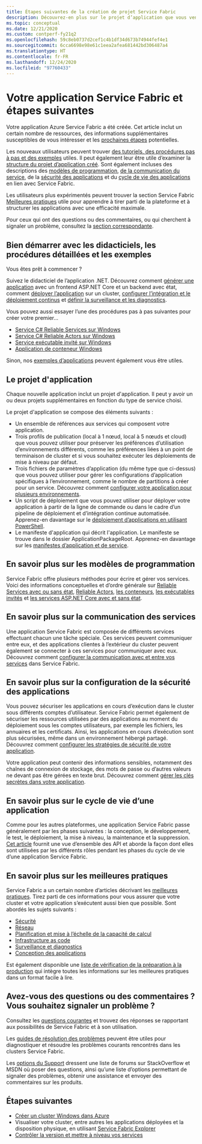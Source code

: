 ```yaml
---
title: Étapes suivantes de la création de projet Service Fabric
description: Découvrez-en plus sur le projet d’application que vous venez de créer dans Visual Studio.  Apprenez à créer des services à l’aide de didacticiels et approfondissez vos connaissances sur le développement de services pour Service Fabric.
ms.topic: conceptual
ms.date: 12/21/2020
ms.custom: contperf-fy21q2
ms.openlocfilehash: 59c8eb0737d2cef1c4b1df34d673b74944fef4e1
ms.sourcegitcommit: 6cca6698e98e61c1eea2afea681442bd306487a4
ms.translationtype: HT
ms.contentlocale: fr-FR
ms.lasthandoff: 12/24/2020
ms.locfileid: "97760433"
---
```

# <a name="your-service-fabric-application-and-next-steps"></a>Votre application Service Fabric et étapes suivantes
Votre application Azure Service Fabric a été créée. Cet article inclut un certain nombre de ressources, des informations supplémentaires susceptibles de vous intéresser et les [prochaines étapes](#next-steps) potentielles.

Les nouveaux utilisateurs peuvent trouver [des tutoriels, des procédures pas à pas et des exemples](#get-started-with-tutorials-walk-throughs-and-samples) utiles. Il peut également leur être utile d’examiner la [structure du projet d’application créé](#the-application-project). Sont également incluses des descriptions des [modèles de programmation](#learn-more-about-the-programming-models), [de la communication du service](#learn-about-service-communication), de la [sécurité des applications](#learn-about-configuring-application-security) et du [cycle de vie des applications](#learn-about-the-application-lifecycle) en lien avec Service Fabric.

Les utilisateurs plus expérimentés peuvent trouver la section Service Fabric [Meilleures pratiques](#learn-about-best-practices) utile pour apprendre à tirer parti de la plateforme et à structurer les applications avec une efficacité maximale.

Pour ceux qui ont des questions ou des commentaires, ou qui cherchent à signaler un problème, consultez la [section correspondante](#have-questions-or-feedback--need-to-report-an-issue).

## <a name="get-started-with-tutorials-walk-throughs-and-samples"></a>Bien démarrer avec les didacticiels, les procédures détaillées et les exemples
Vous êtes prêt à commencer ?  

Suivez le didacticiel de l’application .NET. Découvrez comment [générer une application](service-fabric-tutorial-create-dotnet-app.md) avec un frontend ASP.NET Core et un backend avec état, comment [déployer l’application](service-fabric-tutorial-deploy-app-to-party-cluster.md) sur un cluster, [configurer l’intégration et le déploiement continus](service-fabric-tutorial-deploy-app-with-cicd-vsts.md) et [définir la surveillance et les diagnostics](service-fabric-tutorial-monitoring-aspnet.md).

Vous pouvez aussi essayer l’une des procédures pas à pas suivantes pour créer votre premier...
- [Service C# Reliable Services sur Windows](service-fabric-reliable-services-quick-start.md) 
- [Service C# Reliable Actors sur Windows](service-fabric-reliable-actors-get-started.md) 
- [Service exécutable invité sur Windows](quickstart-guest-app.md) 
- [Application de conteneur Windows](service-fabric-get-started-containers.md) 

Sinon, nos [exemples d’applications](/samples/browse/?products=azure) peuvent également vous être utiles.

## <a name="the-application-project"></a>Le projet d'application
Chaque nouvelle application inclut un projet d'application. Il peut y avoir un ou deux projets supplémentaires en fonction du type de service choisi.

Le projet d'application se compose des éléments suivants :

* Un ensemble de références aux services qui composent votre application.
* Trois profils de publication (local à 1 nœud, local à 5 nœuds et cloud) que vous pouvez utiliser pour préserver les préférences d’utilisation d’environnements différents, comme les préférences liées à un point de terminaison de cluster et si vous souhaitez exécuter les déploiements de mise à niveau par défaut.
* Trois fichiers de paramètres d’application (du même type que ci-dessus) que vous pouvez utiliser pour gérer les configurations d’application spécifiques à l’environnement, comme le nombre de partitions à créer pour un service. Découvrez comment [configurer votre application pour plusieurs environnements](service-fabric-manage-multiple-environment-app-configuration.md).
* Un script de déploiement que vous pouvez utiliser pour déployer votre application à partir de la ligne de commande ou dans le cadre d’un pipeline de déploiement et d’intégration continue automatisée. Apprenez-en davantage sur le [déploiement d’applications en utilisant PowerShell](service-fabric-deploy-remove-applications.md).
* Le manifeste d'application qui décrit l'application. Le manifeste se trouve dans le dossier ApplicationPackageRoot. Apprenez-en davantage sur les [manifestes d’application et de service](service-fabric-application-model.md).

## <a name="learn-more-about-the-programming-models"></a>En savoir plus sur les modèles de programmation
Service Fabric offre plusieurs méthodes pour écrire et gérer vos services.  Voici des informations conceptuelles et d’ordre générale sur [Reliable Services avec ou sans état](service-fabric-reliable-services-introduction.md), [Reliable Actors](service-fabric-reliable-actors-introduction.md), [les conteneurs](service-fabric-containers-overview.md), [les exécutables invités](service-fabric-guest-executables-introduction.md) et [les services ASP.NET Core avec et sans état](service-fabric-reliable-services-communication-aspnetcore.md).

## <a name="learn-about-service-communication"></a>En savoir plus sur la communication des services
Une application Service Fabric est composée de différents services effectuant chacun une tâche spéciale. Ces services peuvent communiquer entre eux, et des applications clientes à l’extérieur du cluster peuvent également se connecter à ces services pour communiquer avec eux. Découvrez comment [configurer la communication avec et entre vos services](service-fabric-connect-and-communicate-with-services.md) dans Service Fabric. 

## <a name="learn-about-configuring-application-security"></a>En savoir plus sur la configuration de la sécurité des applications
Vous pouvez sécuriser les applications en cours d’exécution dans le cluster sous différents comptes d’utilisateur. Service Fabric permet également de sécuriser les ressources utilisées par des applications au moment du déploiement sous les comptes utilisateurs, par exemple les fichiers, les annuaires et les certificats. Ainsi, les applications en cours d’exécution sont plus sécurisées, même dans un environnement hébergé partagé.  Découvrez comment [configurer les stratégies de sécurité de votre application](service-fabric-application-runas-security.md).

Votre application peut contenir des informations sensibles, notamment des chaînes de connexion de stockage, des mots de passe ou d’autres valeurs ne devant pas être gérées en texte brut. Découvrez comment [gérer les clés secrètes dans votre application](service-fabric-application-secret-management.md).

## <a name="learn-about-the-application-lifecycle"></a>En savoir plus sur le cycle de vie d’une application
Comme pour les autres plateformes, une application Service Fabric passe généralement par les phases suivantes : la conception, le développement, le test, le déploiement, la mise à niveau, la maintenance et la suppression. [Cet article](service-fabric-application-lifecycle.md) fournit une vue d’ensemble des API et aborde la façon dont elles sont utilisées par les différents rôles pendant les phases du cycle de vie d’une application Service Fabric.

## <a name="learn-about-best-practices"></a>En savoir plus sur les meilleures pratiques
Service Fabric a un certain nombre d’articles décrivant les [meilleures pratiques](./service-fabric-best-practices-overview.md). Tirez parti de ces informations pour vous assurer que votre cluster et votre application s’exécutent aussi bien que possible.
Sont abordés les sujets suivants :
* [Sécurité](./service-fabric-best-practices-security.md)
* [Réseau](./service-fabric-best-practices-networking.md)
* [Planification et mise à l’échelle de la capacité de calcul](./service-fabric-best-practices-capacity-scaling.md)
* [Infrastructure as code](./service-fabric-best-practices-infrastructure-as-code.md)
* [Surveillance et diagnostics](./service-fabric-best-practices-monitoring.md)
* [Conception des applications](./service-fabric-best-practices-applications.md)

Est également disponible une [liste de vérification de la préparation à la production](./service-fabric-production-readiness-checklist.md) qui intègre toutes les informations sur les meilleures pratiques dans un format facile à lire.

## <a name="have-questions-or-feedback--need-to-report-an-issue"></a>Avez-vous des questions ou des commentaires ?  Vous souhaitez signaler un problème ?
Consultez les [questions courantes](service-fabric-common-questions.md) et trouvez des réponses se rapportant aux possibilités de Service Fabric et à son utilisation.

Les [guides de résolution des problèmes](https://github.com/Azure/Service-Fabric-Troubleshooting-Guides) peuvent être utiles pour diagnostiquer et résoudre les problèmes courants rencontrés dans les clusters Service Fabric.

Les [options du Support](service-fabric-support.md) dressent une liste de forums sur StackOverflow et MSDN où poser des questions, ainsi qu’une liste d’options permettant de signaler des problèmes, obtenir une assistance et envoyer des commentaires sur les produits.


## <a name="next-steps"></a>Étapes suivantes
- [Créer un cluster Windows dans Azure](service-fabric-tutorial-create-vnet-and-windows-cluster.md)
- Visualiser votre cluster, entre autres les applications déployées et la disposition physique, en utilisant [Service Fabric Explorer](service-fabric-visualizing-your-cluster.md)
- [Contrôler la version et mettre à niveau vos services](service-fabric-application-upgrade-tutorial.md)